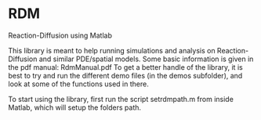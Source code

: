 # RDM
Reaction-Diffusion using Matlab

This library is meant to help running simulations and analysis on Reaction-Diffusion and similar PDE/spatial models.
Some basic information is given in the pdf manual: RdmManual.pdf
To get a better handle of the library, it is best to try and run the different demo files (in the demos subfolder), and look at some of the functions used in there.


To start using the library, first run the script setrdmpath.m from inside Matlab, which will setup the folders path.